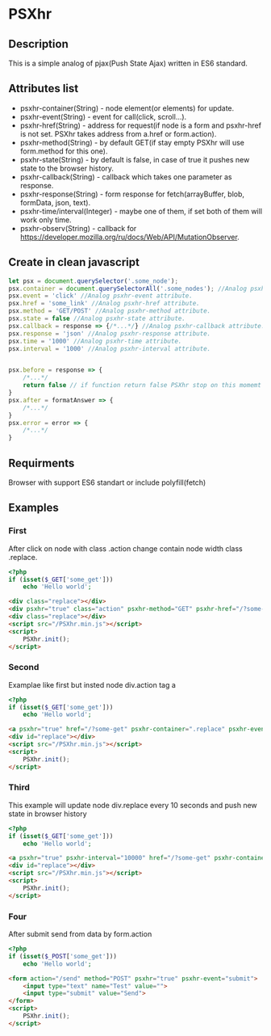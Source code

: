 # PSXhr

## Description
This is a simple analog of pjax(Push State Ajax) written in ES6 standard.

## Attributes list
* psxhr-container(String) - node element(or elements) for update.
* psxhr-event(String) - event for call(click, scroll...).
* psxhr-href(String) - address for request(if node is a form and psxhr-href is not set. PSXhr takes address from a.href or form.action).
* psxhr-method(String) - by default GET(if stay empty PSXhr will use form.method for this one).
* psxhr-state(String) - by default is false, in case of true it pushes new state to the browser history.
* psxhr-callback(String) - callback which takes one parameter as response.
* psxhr-response(String) - form response for fetch(arrayBuffer, blob, formData, json, text).
* psxhr-time/interval(Integer) - maybe one of them, if set both of them will work only time.
* psxhr-observ(String) - callback for https://developer.mozilla.org/ru/docs/Web/API/MutationObserver.
## Create in clean javascript
```javascript
let psx = document.querySelector('.some_node');
psx.container = document.querySelectorAll('.some_nodes'); //Analog psxhr-container attribute.
psx.event = 'click' //Analog psxhr-event attribute.
psx.href = 'some_link' //Analog psxhr-href attribute.
psx.method = 'GET/POST' //Analog psxhr-method attribute.
psx.state = false //Analog psxhr-state attribute.
psx.callback = response => {/*...*/} //Analog psxhr-callback attribute.
psx.response = 'json' //Analog psxhr-response attribute.
psx.time = '1000' //Analog psxhr-time attribute.
psx.interval = '1000' //Analog psxhr-interval attribute.


psx.before = response => {
    /*...*/
    return false // if function return false PSXhr stop on this momemt
}
psx.after = formatAnswer => {
    /*...*/
}
psx.error = error => {
    /*...*/
}

```
## Requirments
Browser with support ES6 standart or include polyfill(fetch)

## Examples
### First
 After click on node with class .action change contain node width class .replace.
```php
<?php
if (isset($_GET['some_get']))
    echo 'Hello world';
```
```html
<div class="replace"></div>
<div psxhr="true" class="action" psxhr-method="GET" psxhr-href="/?some-get" psxhr-container=".replace" psxhr-event="click">Cick me</div>
<div class="replace"></div>
<script src="/PSXhr.min.js"></script>
<script>
    PSXhr.init();
</script>
```

### Second
Examplae like first but insted node div.action tag a
```php
<?php
if (isset($_GET['some_get']))
    echo 'Hello world';
```
```html
<a psxhr="true" href="/?some-get" psxhr-container=".replace" psxhr-event="click">Click me</a>
<div id="replace"></div>
<script src="/PSXhr.min.js"></script>
<script>
    PSXhr.init();
</script>
```
### Third
This example will update node div.replace every 10 seconds and push new state in browser history
```php
<?php
if (isset($_GET['some_get']))
    echo 'Hello world';
```
```html
<a psxhr="true" psxhr-interval="10000" href="/?some-get" psxhr-container=".replace" psxhr-state="true">Click me</a>
<div id="replace"></div>
<script src="/PSXhr.min.js"></script>
<script>
    PSXhr.init();
</script>
```
### Four
After submit send from data by form.action
```php
<?php
if (isset($_POST['some_get']))
    echo 'Hello world';
```
```html
<form action="/send" method="POST" psxhr="true" psxhr-event="submit">
    <input type="text" name="Test" value="">
    <input type="submit" value="Send">
</form>
<script>
    PSXhr.init();
</script>
```
